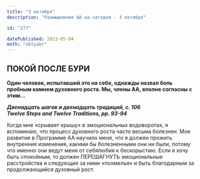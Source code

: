 ```yaml
---
title: "3 октября"
description: "Размышления АА на сегодня - 3 октября"

id: "277"

datePublished: 2023-05-04
moth: "oktyabr"
---
```


## ПОКОЙ ПОСЛЕ БУРИ

**Один человек, испытавший это на себе, однажды назвал боль пробным камнем
духовного роста. Мы, члены АА, вполне согласны с этим…**

**_Двенадцать шагов и двенадцать традиций, с. 106  
Twelve Steps and Twelve Traditions, pp. 93-94_**

Когда мне «срывает крышу» в эмоциональных водоворотах, я вспоминаю, что
процесс духовного роста часто весьма болезнен. Мое развитие в Программе АА
научило меня, что я должен прожить внутренние изменения, какими бы
болезненными они ни были, потому что именно они ведут меня от себялюбия к
бескорыстию. Если я хочу быть спокойным, то должен ПЕРЕШАГНУТЬ эмоциональные
расстройства и следующие за ними «похмелья» и быть благодарным за
продолжающийся духовный рост.
